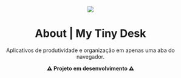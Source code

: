 <div align=center>
  <img src="https://github.com/user-attachments/assets/f8a94f86-e757-486b-b1a6-4248ce3864f9">
</div>



<div align= center>
  <h1>About | My Tiny Desk</h1>
  <p>Aplicativos de produtividade e organização em apenas uma aba do navegador.</p>
  <strong> ⚠ Projeto em desenvolvimento ⚠</strong> 
</div>

